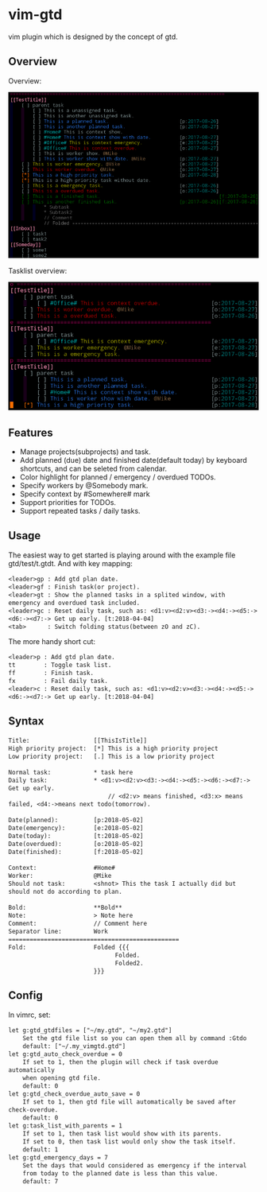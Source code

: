 # vim-gtd

vim plugin which is designed by the concept of gtd.

## Overview

Overview:

![overview](./test/overview.png)


Tasklist overview:

![tasklist overview](./test/tasklist.png)

## Features

* Manage projects(subprojects) and task.
* Add planned (due) date and finished date(default today) by keyboard shortcuts, and can be seleted from calendar.
* Color highlight for planned / emergency / overdued TODOs.
* Specify workers by @Somebody mark.
* Specify context by #Somewhere# mark
* Support priorities for TODOs.
* Support repeated tasks / daily tasks.



## Usage

The easiest way to get started is playing around with the example file gtd/test/t.gtdt. And with key mapping:

    <leader>gp : Add gtd plan date.
    <leader>gf : Finish task(or project).
    <leader>gt : Show the planned tasks in a splited window, with emergency and overdued task included.
    <leader>gc : Reset daily task, such as: <d1:v><d2:v><d3:-><d4:-><d5:-><d6:-><d7:-> Get up early. [t:2018-04-04]
    <tab>      : Switch folding status(between zO and zC).

The more handy short cut:

    <leader>p : Add gtd plan date.
    tt        : Toggle task list.
    ff        : Finish task.
    fx        : Fail daily task.
    <leader>c : Reset daily task, such as: <d1:v><d2:v><d3:-><d4:-><d5:-><d6:-><d7:-> Get up early. [t:2018-04-04]

## Syntax

    Title:                  [[ThisIsTitle]]
    High priority project:  [*] This is a high priority project
    Low priority project:   [.] This is a low priority project

    Normal task:            * task here
    Daily task:             * <d1:v><d2:v><d3:-><d4:-><d5:-><d6:-><d7:-> Get up early.
                                // <d2:v> means finished, <d3:x> means failed, <d4:->means next todo(tomorrow).

    Date(planned):          [p:2018-05-02]
    Date(emergency):        [e:2018-05-02]
    Date(today):            [t:2018-05-02]
    Date(overdued):         [o:2018-05-02]
    Date(finished):         [f:2018-05-02]

    Context:                #Home#
    Worker:                 @Mike
    Should not task:        <shnot> This the task I actually did but should not do according to plan.

    Bold:                   **Bold**
    Note:                   > Note here
    Comment:                // Comment here
    Separator line:         Work ================================================
    Fold:                   Folded {{{
                                  Folded.
                                  Folded2.
                            }}}

## Config

In vimrc, set:

    let g:gtd_gtdfiles = ["~/my.gtd", "~/my2.gtd"]
        Set the gtd file list so you can open them all by command :Gtdo
        default: ["~/.my_vimgtd.gtd"]
    let g:gtd_auto_check_overdue = 0
        If set to 1, then the plugin will check if task overdue automatically
        when opening gtd file.
        default: 0
    let g:gtd_check_overdue_auto_save = 0
        If set to 1, then gtd file will automatically be saved after check-overdue.
        default: 0
    let g:task_list_with_parents = 1
        If set to 1, then task list would show with its parents.
        If set to 0, then task list would only show the task itself.
        default: 1
    let g:gtd_emergency_days = 7
        Set the days that would considered as emergency if the interval
        from today to the planned date is less than this value.
        default: 7

